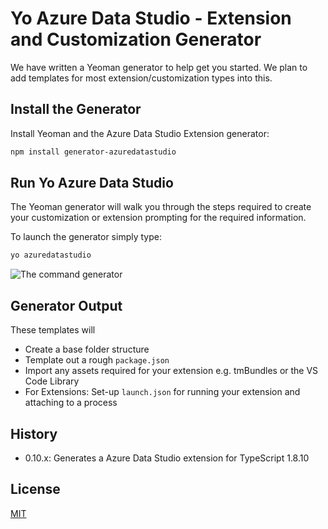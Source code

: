 # Yo Azure Data Studio - Extension and Customization Generator

We have written a Yeoman generator to help get you started. We plan to add templates for most extension/customization types into this.

## Install the Generator

Install Yeoman and the Azure Data Studio Extension generator:

```bash
npm install generator-azuredatastudio
```

## Run Yo Azure Data Studio
The Yeoman generator will walk you through the steps required to create your customization or extension prompting for the required information.

To launch the generator simply type:

```bash
yo azuredatastudio
```

![The command generator](https://raw.githubusercontent.com/llali/generator-azuredatastudio/master/yoazuredatastudio.png)

## Generator Output

These templates will
* Create a base folder structure
* Template out a rough `package.json`
* Import any assets required for your extension e.g. tmBundles or the VS Code Library
* For Extensions: Set-up `launch.json` for running your extension and attaching to a process

## History

* 0.10.x: Generates a Azure Data Studio extension for TypeScript 1.8.10

## License

[MIT](LICENSE)
